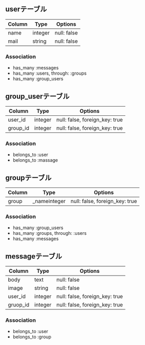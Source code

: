 ## userテーブル

|Column|Type|Options|
|------|----|-------|
|name|integer|null: false|
|mail|string|null: false|

### Association
- has_many :messages
- has_many :users, through: :groups
- has_many :group_users


## group_userテーブル

|Column|Type|Options|
|------|----|-------|
|user_id|integer|null: false, foreign_key: true|
|group_id|integer|null: false, foreign_key: true|

### Association
- belongs_to :user
- belongs_to :massage


## groupテーブル

|Column|Type|Options|
|------|----|-------|
|group|_nameinteger|null: false, foreign_key: true|

### Association
- has_many :group_users
- has_many :groups, through: :users
- has_many :messages


## messageテーブル

|Column|Type|Options|
|------|----|-------|
|body|text|null: false|
|image|string|null: false|
|user_id|integer|null: false, foreign_key: true|
|gruop_id|integer|null: false, foreign_key: true|

### Association
- belongs_to :user
- belongs_to :group

